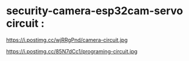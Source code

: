 # security-camera-esp32cam-servo circuit :

https://i.postimg.cc/wjRRgPnd/camera-circuit.jpg

https://i.postimg.cc/85N7dCc1/programing-circuit.jpg
